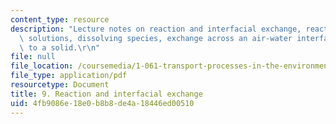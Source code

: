 ```yaml
---
content_type: resource
description: "Lecture notes on reaction and interfacial exchange, reaction-advection-diffusion\
  \ solutions, dissolving species, exchange across an air-water interface, and partitioning\
  \ to a solid.\r\n"
file: null
file_location: /coursemedia/1-061-transport-processes-in-the-environment-fall-2008/4fb9086e18e0b8b8de4a18446ed00510_lec_09.pdf
file_type: application/pdf
resourcetype: Document
title: 9. Reaction and interfacial exchange
uid: 4fb9086e-18e0-b8b8-de4a-18446ed00510
---
```

